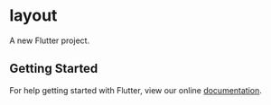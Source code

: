 # layout

A new Flutter project.

## Getting Started

For help getting started with Flutter, view our online
[documentation](http://flutter.io/).
